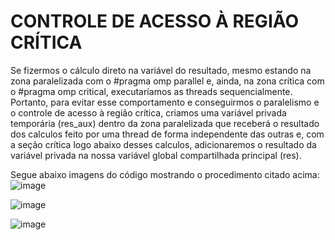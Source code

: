 # CONTROLE DE ACESSO À REGIÃO CRÍTICA

Se fizermos o cálculo direto na variável do resultado, mesmo estando na zona paralelizada com o #pragma omp parallel e, ainda, na zona crítica com o #pragma omp critical, executaríamos as threads sequencialmente. Portanto, para evitar esse comportamento e conseguirmos o paralelismo e o controle de acesso à região crítica, criamos uma variável privada temporária (res_aux) dentro da zona paralelizada que receberá o resultado dos calculos feito por uma thread de forma independente das outras e, com a seção crítica logo abaixo desses calculos, adicionaremos o resultado da variável privada na nossa variável global compartilhada principal (res).

Segue abaixo imagens do código mostrando o procedimento citado acima:  
![image](https://user-images.githubusercontent.com/73514316/200990214-c224457f-9d72-4b82-b919-f26b2967c9c0.png)

![image](https://user-images.githubusercontent.com/73514316/200990379-446e4995-2b21-4578-b396-61ad4e986df7.png)

![image](https://user-images.githubusercontent.com/73514316/200990549-327bf098-fdea-4cfa-ba20-6cf8c29f8eda.png)


